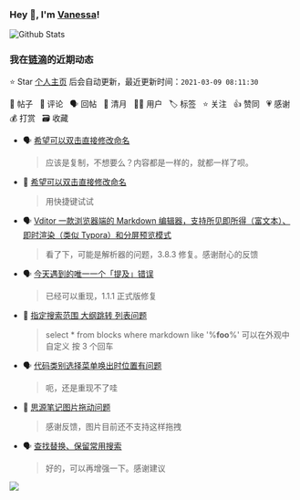 ### Hey 👋, I'm [Vanessa](http://vanessa.b3log.org/)!

![Github Stats](https://github-readme-stats.vercel.app/api?username=Vanessa219&show_icons=true)

<!--events start -->

### 我在[链滴](https://ld246.com)的近期动态

⭐️ Star [个人主页](https://github.com/Vanessa219/Vanessa219) 后会自动更新，最近更新时间：`2021-03-09 08:11:30`

📝 帖子 &nbsp; 💬 评论 &nbsp; 🗣 回帖 &nbsp; 🌙 清月 &nbsp; 👨‍💻 用户 &nbsp; 🏷️ 标签 &nbsp; ⭐️ 关注 &nbsp; 👍 赞同 &nbsp; 💗 感谢 &nbsp; 💰 打赏 &nbsp; 🗃 收藏

* 🗣 [希望可以双击直接修改命名](https://ld246.com/article/1615210940014/comment/1615211377599#comments)

  > 应该是复制，不想要么？内容都是一样的，就都一样了呗。
* 💬 [希望可以双击直接修改命名](https://ld246.com/article/1615210940014/comment/1615214770151#comments)

  > 用快捷键试试
* 🗣 [Vditor 一款浏览器端的 Markdown 编辑器，支持所见即所得（富文本）、即时渲染（类似 Typora）和分屏预览模式](https://ld246.com/article/1549638745630/comment/1614598422159#comments)

  > 看了下，可能是解析器的问题，3.8.3 修复。感谢耐心的反馈
* 🗣 [今天遇到的唯一一个「提及」错误](https://ld246.com/article/1615038962152/comment/1615101503159#comments)

  > 已经可以重现，1.1.1 正式版修复
* 💬 [指定搜索范围 大纲跳转 列表问题](https://ld246.com/article/1615198204243/comment/1615207277339#comments)

  > select * from blocks where markdown like '%**foo**%' 可以在外观中自定义 按 3 个回车
* 🗣 [代码类别选择菜单唤出时位置有问题](https://ld246.com/article/1615044409662/comment/1615203774950#comments)

  > 呃，还是重现不了哇
* 💬 [思源笔记图片拖动问题](https://ld246.com/article/1615187413645/comment/1615198796570#comments)

  > 感谢反馈，图片目前还不支持这样拖拽
* 🗣 [查找替换、保留常用搜索](https://ld246.com/article/1615176539127/comment/1615186602892#comments)

  > 好的，可以再增强一下。感谢建议


<!--events end -->

<a title="Hits" target="_blank" href="https://github.com/Vanessa219/Vanessa219"><img src="https://hits.b3log.org/Vanessa219/Vanessa219.svg"></a>
